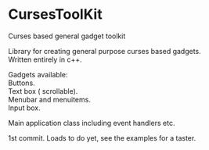 # CursesToolKit
Curses based general gadget toolkit

Library for creating general purpose curses based gadgets.<br>
Written entirely in c++.

Gadgets available:<br>
Buttons.<br>
Text box ( scrollable).<br>
Menubar and menuitems.<br>
Input box.<br>

Main application class including event handlers etc.

1st commit.
Loads to do yet, see the examples for a taster.

